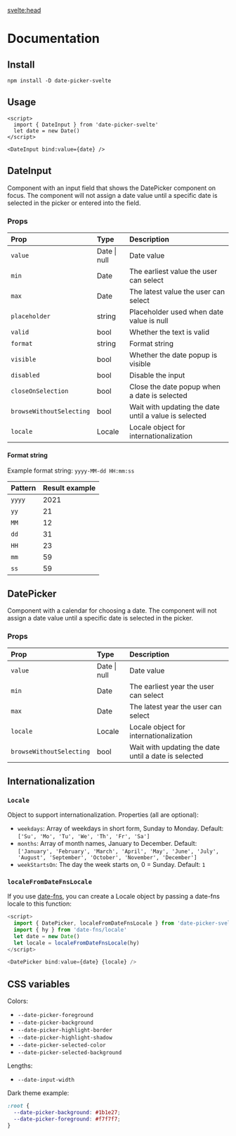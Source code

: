 <svelte:head>

  <title>Docs • Date Picker Svelte</title>
</svelte:head>

# Documentation

## Install

```
npm install -D date-picker-svelte
```

## Usage

```svelte
<script>
  import { DateInput } from 'date-picker-svelte'
  let date = new Date()
</script>

<DateInput bind:value={date} />
```

## <a id="dateinput" />DateInput

Component with an input field that shows the DatePicker component on focus.
The component will not assign a date value until a specific date is selected in the picker or entered into the field.

### <a id="props" />Props

| Prop                     | Type         | Description                                           |
| :----------------------- | :----------- | :---------------------------------------------------- |
| `value`                  | Date \| null | Date value                                            |
| `min`                    | Date         | The earliest value the user can select                |
| `max`                    | Date         | The latest value the user can select                  |
| `placeholder`            | string       | Placeholder used when date value is null              |
| `valid`                  | bool         | Whether the text is valid                             |
| `format`                 | string       | Format string                                         |
| `visible`                | bool         | Whether the date popup is visible                     |
| `disabled`               | bool         | Disable the input                                     |
| `closeOnSelection`       | bool         | Close the date popup when a date is selected          |
| `browseWithoutSelecting` | bool         | Wait with updating the date until a value is selected |
| `locale`                 | Locale       | Locale object for internationalization                |

#### <a id="format-string" />Format string

Example format string: `yyyy-MM-dd HH:mm:ss`

| Pattern | Result example |
| :------ | :------------- |
| `yyyy`  | 2021           |
| `yy`    | 21             |
| `MM`    | 12             |
| `dd`    | 31             |
| `HH`    | 23             |
| `mm`    | 59             |
| `ss`    | 59             |

## <a id="datepicker" />DatePicker

Component with a calendar for choosing a date.
The component will not assign a date value until a specific date is selected in the picker.

### <a id="datepicker-props" />Props

| Prop                     | Type         | Description                                          |
| :----------------------- | :----------- | :--------------------------------------------------- |
| `value`                  | Date \| null | Date value                                           |
| `min`                    | Date         | The earliest year the user can select                |
| `max`                    | Date         | The latest year the user can select                  |
| `locale`                 | Locale       | Locale object for internationalization               |
| `browseWithoutSelecting` | bool         | Wait with updating the date until a date is selected |

## <a id="internationalization" />Internationalization

### <a id="locale" />`Locale`

Object to support internationalization. Properties (all are optional):

- `weekdays`: Array of weekdays in short form, Sunday to Monday. Default: `['Su', 'Mo', 'Tu', 'We', 'Th', 'Fr', 'Sa']`
- `months`: Array of month names, January to December. Default: `['January', 'February', 'March', 'April', 'May', 'June', 'July', 'August', 'September', 'October', 'November', 'December']`
- `weekStartsOn`: The day the week starts on, 0 = Sunday. Default: `1`

### <a id="localefromdatefnslocale" />`localeFromDateFnsLocale`

If you use [date-fns](https://date-fns.org/), you can create a Locale object by passing a date-fns locale to this function:

```js
<script>
  import { DatePicker, localeFromDateFnsLocale } from 'date-picker-svelte'
  import { hy } from 'date-fns/locale'
  let date = new Date()
  let locale = localeFromDateFnsLocale(hy)
</script>

<DatePicker bind:value={date} {locale} />
```

## <a id="css-variables" />CSS variables

Colors:

- `--date-picker-foreground`
- `--date-picker-background`
- `--date-picker-highlight-border`
- `--date-picker-highlight-shadow`
- `--date-picker-selected-color`
- `--date-picker-selected-background`

Lengths:

- `--date-input-width`

Dark theme example:

```css
:root {
  --date-picker-background: #1b1e27;
  --date-picker-foreground: #f7f7f7;
}
```
